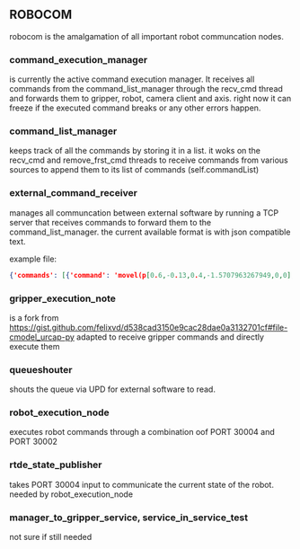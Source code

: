 ## ROBOCOM

robocom is the amalgamation of all important robot communcation nodes.

### command_execution_manager
is currently the active command execution manager. It receives all commands from the command_list_manager through the recv_cmd thread and forwards them to gripper, robot, camera client and axis.
right now it can freeze if the executed command breaks or any other errors happen.
### command_list_manager
keeps track of all the commands by storing it in a list. it woks on the recv_cmd and remove_frst_cmd threads to receive commands from various sources to append them to its list of commands (self.commandList)

### external_command_receiver
manages all communcation between external software by running a TCP server that receives commands to forward them to the command_list_manager. the current available format is with json compatible text.

example file:
```json
{'commands': [{'command': 'movel(p[0.6,-0.13,0.4,-1.5707963267949,0,0], a=0.6, v=0.1, t=0, r=0)\n', 'commandtype': 'urscript'}, {'command': 'movel(p[0.6,-0.13,0.8,0,0,0], a=0.6, v=0.1, t=0, r=0)\n', 'commandtype': 'urscript'}, {'command': '0', 'commandtype': 'gripper'}, {'command': '208', 'commandtype': 'gripper'}, {'command': '146', 'commandtype': 'gripper'}]}
```



### gripper_execution_note 
is a fork from https://gist.github.com/felixvd/d538cad3150e9cac28dae0a3132701cf#file-cmodel_urcap-py adapted to receive gripper commands and directly execute them

### queueshouter
shouts the queue via UPD for external software to read.

### robot_execution_node
executes robot commands through a combination oof PORT 30004 and PORT 30002


### rtde_state_publisher
takes PORT 30004 input to communicate the current state of the robot. needed by robot_execution_node

### manager_to_gripper_service, service_in_service_test
not sure if still needed
